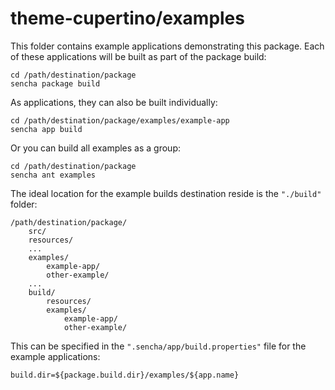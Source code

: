 # theme-cupertino/examples

This folder contains example applications demonstrating this package. Each of
these applications will be built as part of the package build:

    cd /path/destination/package
    sencha package build

As applications, they can also be built individually:

    cd /path/destination/package/examples/example-app
    sencha app build

Or you can build all examples as a group:

    cd /path/destination/package
    sencha ant examples

The ideal location for the example builds destination reside is the `"./build"` folder:

    /path/destination/package/
        src/
        resources/
        ...
        examples/
            example-app/
            other-example/
        ...
        build/
            resources/
            examples/
                example-app/
                other-example/

This can be specified in the `".sencha/app/build.properties"` file for the
example applications:

    build.dir=${package.build.dir}/examples/${app.name}
